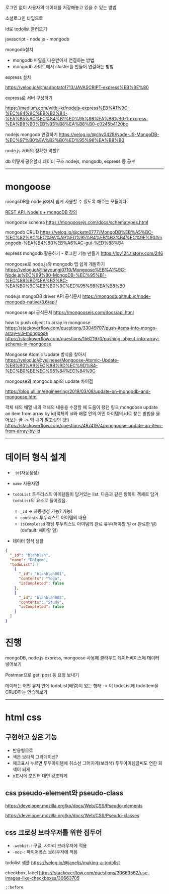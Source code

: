 로그인 없이 사용자의 데이터를 저장해놓고 있을 수 있는 방법

소셜로그인 타입으로

id로 todolist 불러오기

javascript - node.js - mongodb

mongodb설치

- mongodb 파일을 다운받아서 연결하는 방법
- mongodb 사이트에서 cluster를 만들어 연결하는 방법

express 설치

https://velog.io/@madpotato1713/JAVASCRIPT-express%EB%9E%80

express로 서버 구성하기

https://medium.com/withj-kr/nodejs-express%EB%A1%9C-%EC%84%9C%EB%B2%84-%EA%B5%AC%EC%84%B1%ED%95%98%EA%B8%B0-1-express-%EA%B8%B0%EB%B3%B8%EA%B8%B0-c0245b4120bc

nodejs mongodb 연결하기
https://velog.io/@chy0428/Node-JS-MongoDB-%EC%97%B0%EA%B2%B0%ED%95%98%EA%B8%B0

node.js 서버의 정확한 역할?

db 어떻게 공유할지
데이터 구조
nodejs, mongodb, express 등 공부

---

# mongoose

mongoDB를 node.js에서 쉽게 사용할 수 있도록 해주는 모듈이다.

[REST API, Nodejs + mongoDB 강의](https://youtu.be/hX9MldkfUxI)

mongoose schema https://mongoosejs.com/docs/schematypes.html

mongodb CRUD https://velog.io/@ckstn0777/MongoDB%EB%A5%BC-%EC%82%AC%EC%9A%A9%ED%95%B4%EB%B3%B4%EC%9E%90#mongodb-%EA%B4%80%EB%A6%AC-gui-%ED%88%B4

express mongodb 활용하기 - 로그인 기능 만들기 https://loy124.tistory.com/246

mongoose로 node.js와 mongodb 앱 쉽게 개발하기 https://velog.io/@hayoungj0710/Mongoose%EB%A1%9C-Node.js%EC%99%80-MongoDB-%EC%95%B1-%EC%89%BD%EA%B2%8C-%EA%B0%9C%EB%B0%9C%ED%95%98%EA%B8%B0

node.js mongoDB driver API 공식문서 https://mongodb.github.io/node-mongodb-native/3.6/api/

mongoose api 공식문서 https://mongoosejs.com/docs/api.html

how to push object to array in mongoose https://stackoverflow.com/questions/33049707/push-items-into-mongo-array-via-mongoose
https://stackoverflow.com/questions/15621970/pushing-object-into-array-schema-in-mongoose

Mongoose Atomic Update 방식을 찾아서 https://velog.io/@yejineee/Mongoose-Atomic-Update-%EB%B0%A9%EC%8B%9D%EC%9D%84-%EC%B0%BE%EC%95%84%EC%84%9C

mongoose와 mongodb api의 update 차이점

https://blog.ull.im/engineering/2019/03/08/update-on-mongodb-and-mongoose.html

객체 내의 배열 내의 객체의 내용을 수정할 때 도움이 됐던 링크
mongoose update an item from array by id(객체의 id와 배열 안의 어떤 아이템의 id로 찾는 방법을 물어보는 글 -> 딱 내가 알고싶던 것!)
https://stackoverflow.com/questions/48741974/mongoose-update-an-item-from-array-by-id

---

# 데이터 형식 설계

- `_id`(자동생성)
- `name` 사용자명
- `todoList` 투두리스트 아이템들이 담겨있는 list. 다음과 같은 항목이 객체로 담겨 `todoList`의 요소로 들어있음.

  - `_id` -> 자동생성 가능? 가능!
  - `contents` 투두리스트 아이템의 내용
  - `isCompleted` 해당 투두리스트 아이템의 완료 유무(해야할 일 or 완료한 일) (default: 해야할 일)

- 데이터 형식 샘플

```json
{
  "_id": "blahblah",
  "name": "Dalgom",
  "todoList": [
    {
      "_id": "blahblah001",
      "contents": "Yoga",
      "isCompleted": false
    },
    {
      "_id": "blahblah002",
      "contents": "Study",
      "isCompleted": false
    }
  ]
}
```

# 진행

mongoDB, node.js express, mongoose 사용해 클라우드 데이터베이스에 데이터 넣어보기

Postman으로 get, post 등 요청 보내기

데이터는 어떤 유저 안에 todoList(배열)이 있는 형태 -> 이 todoList에 todoItem을 CRUD하는 연습해보기

---

# html css

## 구현하고 싶은 기능

- 반응형으로
- 색은 보라색 그라데이션?
- 체크표시 누르면 투두아이템에 취소선 그어지게(보라색) 투두아이템글씨도 연한 회색이 되게
- x표시에 포인터 대면 강조되게

## css pseudo-element와 pseudo-class

https://developer.mozilla.org/ko/docs/Web/CSS/Pseudo-elements

https://developer.mozilla.org/ko/docs/Web/CSS/Pseudo-classes

## css 크로싱 브라우저를 위한 접두어

- `-webkit-`: 구글, 사파리 브라우저에 적용
- `-moz-`: 파이어폭스 브라우저에 적용

todolist 샘플 https://velog.io/@janeljs/making-a-todolist

checkbox, label https://stackoverflow.com/questions/30663562/use-images-like-checkboxes/30663705

`::before`

